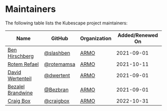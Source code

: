 # Maintainers

The following table lists the Kubescape project maintainers:

| Name | GitHub | Organization | Added/Renewed On |
| --- | --- | --- | --- |
| [Ben Hirschberg](https://www.linkedin.com/in/benyamin-ben-hirschberg-66141890) | [@slashben](https://github.com/slashben) | [ARMO](https://www.armosec.io/) | 2021-09-01 |
| [Rotem Refael](https://www.linkedin.com/in/rotem-refael) | [@rotemamsa](https://github.com/rotemamsa) | [ARMO](https://www.armosec.io/) | 2021-10-11 |
| [David Wertenteil](https://www.linkedin.com/in/david-wertenteil-0ba277b9) | [@dwertent](https://github.com/dwertent) | [ARMO](https://www.armosec.io/) | 2021-09-01 |
| [Bezalel Brandwine](https://www.linkedin.com/in/bezalel-brandwine) | [@Bezbran](https://github.com/Bezbran) | [ARMO](https://www.armosec.io/) | 2021-09-01 |
| [Craig Box](https://www.linkedin.com/in/crbnz/) | [@craigbox](https://github.com/craigbox) | [ARMO](https://www.armosec.io/) | 2022-10-31 |
